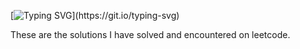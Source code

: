 [![Typing SVG](https://readme-typing-svg.herokuapp.com?font=Inter&weight=900&size=40&pause=1000&color=8ecae6&center=true&vCenter=true&random=false&width=435&lines=SQL+Solutions!)](https://git.io/typing-svg)

These are the solutions I have solved and encountered on leetcode.

